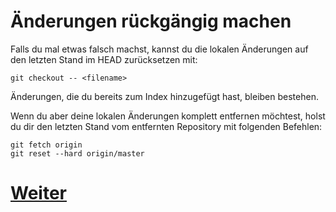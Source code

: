 # Änderungen rückgängig machen

Falls du mal etwas falsch machst, kannst du die lokalen Änderungen auf den letzten Stand im HEAD zurücksetzen mit:

```
git checkout -- <filename>
```

Änderungen, die du bereits zum Index hinzugefügt hast, bleiben bestehen.

Wenn du aber deine lokalen Änderungen komplett entfernen möchtest, holst du dir den letzten Stand vom entfernten Repository mit folgenden Befehlen:

```
git fetch origin
git reset --hard origin/master
```

# [Weiter](Branches.md)